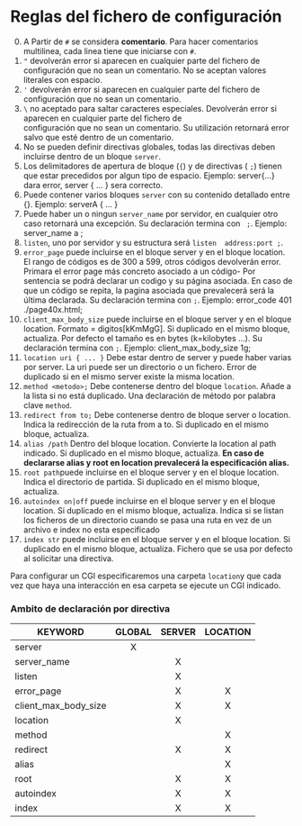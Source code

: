 # Reglas del fichero de configuración

0. A Partir de `#` se considera **comentario**. Para hacer comentarios multilinea, cada linea tiene que iniciarse con `#`.
1. `"` devolverán error si aparecen en cualquier parte del fichero de configuración que no sean un comentario. No se aceptan valores literales con espacio.
2. `'` devolverán error si aparecen en cualquier parte del fichero de configuración que no sean un comentario. 
3. `\` no aceptado para saltar caracteres especiales. Devolverán error si aparecen en cualquier parte del fichero de </br>
    configuración que no sean un comentario. Su utilización retornará error salvo que esté dentro de un comentario.
4. No se pueden definir directivas globales, todas las directivas deben incluirse dentro de un bloque `server`.
5. Los delimitadores de apertura de bloque (`{`)  y de directivas ( `;`) tienen que estar precedidos por algun tipo de espacio. Ejemplo: server{...} dara error, server { ... } sera correcto.
6. Puede contener varios bloques `server` con su contenido detallado entre {}. Ejemplo: serverA { ... }
7. Puede haber un o ningun `server_name` por servidor, en cualquier otro caso retornará una excepción. Su declaración termina con ` ;`. Ejemplo: server_name a ;
8. `listen`, uno por servidor y su estructura será `listen  address:port ;`.
9. `error_page` puede incluirse en el bloque server y en el bloque location. El rango de códigos
	es de 300 a 599, otros códigos devolverán error. Primara el error page más concreto asociado a un código- Por sentencia se podrá declarar un codigo y su página asociada. En caso de que un código se repita, la pagina asociada que prevalecerá será la última declarada. Su declaración termina con `;`.
	 Ejemplo: error_code 401 ./page40x.html;
10.	`client_max_body_size`  puede incluirse en el bloque server y en el bloque location.
	Formato = digitos[kKmMgG]. Si duplicado en el mismo bloque, actualiza. 
	Por defecto el tamaño es en bytes (k=kilobytes ...). 
	Su declaración termina con `;`. Ejemplo: client_max_body_size 1g;
11.	`location uri { ... }` Debe estar dentro de server y puede haber varias por server. La uri puede ser
	un directorio o un fichero. Error de duplicado si en el mismo server existe la misma location.
12.	`method <metodo>;` Debe contenerse dentro del bloque `location`. Añade a la lista si no está duplicado.
	Una declaración de método por palabra clave `method`.
13.	`redirect from to;` Debe contenerse dentro de bloque server o location. Indica la redirección de la ruta from a to.
	Si duplicado en el mismo bloque, actualiza.
14.	`alias /path` Dentro del bloque location. Convierte la location al path indicado. Si duplicado en el mismo bloque, actualiza. **En caso de declararse alias y root en location
prevalecerá la especificación alias.**
15.	`root path`puede incluirse en el bloque server y en el bloque location. 
	Indica el directorio de partida. Si duplicado en el mismo bloque, actualiza.
16.	`autoindex on|off` puede incluirse en el bloque server y en el bloque location. Si duplicado en el mismo bloque, actualiza.
	Indica si se listan los ficheros de un directorio cuando se pasa una ruta en vez de un archivo e index no esta especificado
17. `index str` puede incluirse  en el bloque server y en el bloque location. Si duplicado en el mismo bloque, actualiza.
	 Fichero que se usa por defecto al solicitar una directiva.

Para configurar un CGI especificaremos una carpeta `location`y que cada vez que haya una interacción en esa carpeta se ejecute un CGI indicado.

### Ambito de declaración por directiva

| KEYWORD              | GLOBAL | SERVER | LOCATION |
|----------------------|:------:|:------:|:--------:|
| server               |   X    |        |          |
| server_name          |        |   X    |          |
| listen               |        |   X    |          |
| error_page           |        |   X    |    X     |
| client_max_body_size |        |   X    |    X     |
| location             |        |   X    |          |
| method               |        |        |    X     |
| redirect             |        |   X    |    X     |
| alias                |        |        |    X     |
| root                 |        |   X    |    X     |
| autoindex            |        |   X    |    X     |
| index                |        |   X    |    X     |
